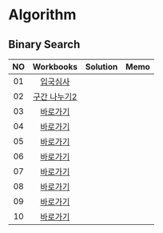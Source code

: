 # Algorithm 

## Binary Search
|<center>NO|<center>Workbooks|<center>Solution|<center>Memo|
|:---:|:---:|:---:|:---:|
|01|[<center>입국심사](https://programmers.co.kr/learn/courses/30/lessons/43238)|||
|02|[<center>구간 나누기2](https://www.acmicpc.net/problem/13397)|||
|03|[<center>바로가기](https://programmers.co.kr/learn/courses/30/lessons/43162)|||
|04|[<center>바로가기](https://www.acmicpc.net/problem/2606)|||
|05|[<center>바로가기](https://www.acmicpc.net/problem/2606)|||
|06|[<center>바로가기](https://www.acmicpc.net/problem/2606)|||
|07|[<center>바로가기](https://www.acmicpc.net/problem/2606)|||
|08|[<center>바로가기](https://www.acmicpc.net/problem/2606)|||
|09|[<center>바로가기](https://www.acmicpc.net/problem/2606)|||
|10|[<center>바로가기](https://www.acmicpc.net/problem/2606)|||


